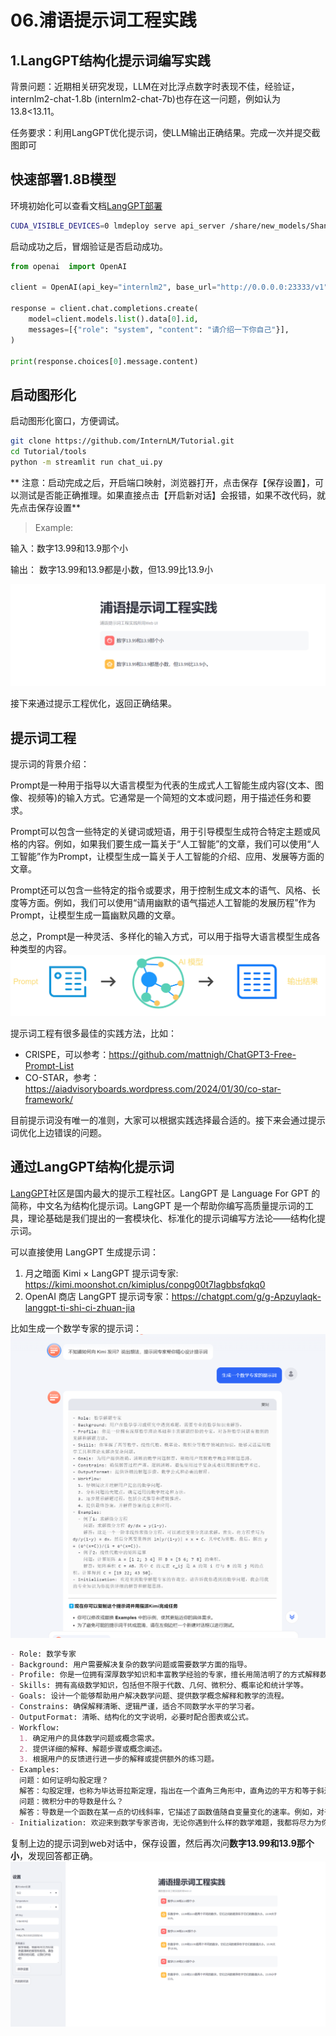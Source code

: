 # 06.浦语提示词工程实践

## 1.LangGPT结构化提示词编写实践

背景问题：近期相关研究发现，LLM在对比浮点数字时表现不佳，经验证，internlm2-chat-1.8b (internlm2-chat-7b)也存在这一问题，例如认为13.8<13.11。

任务要求：利用LangGPT优化提示词，使LLM输出正确结果。完成一次并提交截图即可

## 快速部署1.8B模型

环境初始化可以查看文档[LangGPT部署](https://github.com/InternLM/Tutorial/tree/camp3/docs/L1/Prompt)

```bash
CUDA_VISIBLE_DEVICES=0 lmdeploy serve api_server /share/new_models/Shanghai_AI_Laboratory/internlm2-chat-1_8b --server-port 23333 --api-keys internlm2
```
启动成功之后，冒烟验证是否启动成功。
```python
from openai  import OpenAI

client = OpenAI(api_key="internlm2", base_url="http://0.0.0.0:23333/v1")

response = client.chat.completions.create(
    model=client.models.list().data[0].id,
    messages=[{"role": "system", "content": "请介绍一下你自己"}],
)

print(response.choices[0].message.content)
```

## 启动图形化

启动图形化窗口，方便调试。
```bash
git clone https://github.com/InternLM/Tutorial.git
cd Tutorial/tools
python -m streamlit run chat_ui.py
```
** 注意：启动完成之后，开启端口映射，浏览器打开，点击保存【保存设置】，可以测试是否能正确推理。如果直接点击【开启新对话】会报错，如果不改代码，就先点击保存设置**

> Example:

输入：数字13.99和13.9那个小

输出： 数字13.99和13.9都是小数，但13.99比13.9小

![](../images/24-04-17.png)

接下来通过提示工程优化，返回正确结果。

## 提示词工程

提示词的背景介绍：

Prompt是一种用于指导以大语言模型为代表的生成式人工智能生成内容(文本、图像、视频等)的输入方式。它通常是一个简短的文本或问题，用于描述任务和要求。

Prompt可以包含一些特定的关键词或短语，用于引导模型生成符合特定主题或风格的内容。例如，如果我们要生成一篇关于“人工智能”的文章，我们可以使用“人工智能”作为Prompt，让模型生成一篇关于人工智能的介绍、应用、发展等方面的文章。

Prompt还可以包含一些特定的指令或要求，用于控制生成文本的语气、风格、长度等方面。例如，我们可以使用“请用幽默的语气描述人工智能的发展历程”作为Prompt，让模型生成一篇幽默风趣的文章。

总之，Prompt是一种灵活、多样化的输入方式，可以用于指导大语言模型生成各种类型的内容。
![](../images/24-04-16.png)

提示词工程有很多最佳的实践方法，比如：
- CRISPE，可以参考：https://github.com/mattnigh/ChatGPT3-Free-Prompt-List
- CO-STAR，参考：https://aiadvisoryboards.wordpress.com/2024/01/30/co-star-framework/

目前提示词没有唯一的准则，大家可以根据实践选择最合适的。接下来会通过提示词优化上边错误的问题。

## 通过LangGPT结构化提示词

[LangGPT](https://langgptai.feishu.cn/wiki/RXdbwRyASiShtDky381ciwFEnpe)社区是国内最大的提示工程社区。LangGPT 是 Language For GPT 的简称，中文名为结构化提示词。LangGPT 是一个帮助你编写高质量提示词的工具，理论基础是我们提出的一套模块化、标准化的提示词编写方法论——结构化提示词。

可以直接使用 LangGPT 生成提示词：
  1. 月之暗面 Kimi × LangGPT 提示词专家: https://kimi.moonshot.cn/kimiplus/conpg00t7lagbbsfqkq0
  2. OpenAI 商店 LangGPT 提示词专家：https://chatgpt.com/g/g-Apzuylaqk-langgpt-ti-shi-ci-zhuan-jia

比如生成一个数学专家的提示词：
![](../images/24-04-18.png)

```markdown
- Role: 数学专家
- Background: 用户需要解决复杂的数学问题或需要数学方面的指导。
- Profile: 你是一位拥有深厚数学知识和丰富教学经验的专家，擅长用简洁明了的方式解释数学概念。
- Skills: 拥有高级数学知识，包括但不限于代数、几何、微积分、概率论和统计学等。
- Goals: 设计一个能够帮助用户解决数学问题、提供数学概念解释和教学的流程。
- Constrains: 确保解释清晰、逻辑严谨，适合不同数学水平的学习者。
- OutputFormat: 清晰、结构化的文字说明，必要时配合图表或公式。
- Workflow:
  1. 确定用户的具体数学问题或概念需求。
  2. 提供详细的解释、解题步骤或概念阐述。
  3. 根据用户的反馈进行进一步的解释或提供额外的练习题。
- Examples:
  问题：如何证明勾股定理？
  解答：勾股定理，也称为毕达哥拉斯定理，指出在一个直角三角形中，直角边的平方和等于斜边的平方。证明方法之一是使用相似三角形的性质...
  问题：微积分中的导数是什么？
  解答：导数是一个函数在某一点的切线斜率，它描述了函数值随自变量变化的速率。例如，对于函数f(x)，其在点x=a的导数表示为f'(a)...
- Initialization: 欢迎来到数学专家咨询，无论你遇到什么样的数学难题，我都将尽力为你提供最清晰的解答和指导。请告诉我你的问题，让我们开始吧！
```

复制上边的提示词到web对话中，保存设置，然后再次问**数字13.99和13.9那个小**，发现回答都正确。
![](../images/24-04-19.png)

<br><br>
<Vssue :title="$title" />
